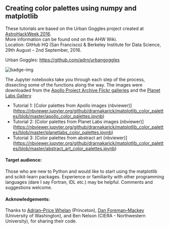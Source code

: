 ## Creating color palettes using numpy and matplotlib

These tutorials are based on the Urban Goggles project created at [AstroHackWeek 2016](http://astrohackweek.org/2016/).<br>
More information can be found ond on the AHW Wiki.<br>
Location: GitHub HQ (San Francisco) & Berkeley Institute for Data Science, 29th August – 2nd September, 2016.<br>

Urban Goggles: https://github.com/adrn/urbangoggles  

![badge-img](https://img.shields.io/badge/Made%20at-%23AstroHackWeek-8063d5.svg?style=flat)

The Jupyter notebooks take you through each step of the process, dissecting some of the functions along the way. The images were downloaded from the [Apollo Project Archive Flickr galleries](https://www.flickr.com/photos/projectapolloarchive/albums/) and the [Planet Labs Gallery](https://www.planet.com/gallery/)

* Tutorial 1: [Color palettes from Apollo images (nbviewer)] (https://nbviewer.jupyter.org/github/drarnakarick/matplotlib_color_palettes/blob/master/apollo_color_palettes.ipynb)
* Tutorial 2: [Color palettes from Planet Labs images (nbviewer)]
(https://nbviewer.jupyter.org/github/drarnakarick/matplotlib_color_palettes/blob/master/planetlabs_color_palettes.ipynb)
* Tutorial 3: [Color palettes from abstract art (nbviewer)]
(https://nbviewer.jupyter.org/github/drarnakarick/matplotlib_color_palettes/blob/master/abstract_art_color_palettes.ipynb)

#### Target audience:

Those who are new to Python and would like to start using the matplotlib and scikit-learn packages. Experience or familiarity with other programming languages (dare I say Fortran, IDL etc.) may be helpful. Comments and suggestions welcome.

#### Acknowledgements:

Thanks to [Adrian–Price Whelan](https://twitter.com/adrianprw) (Princeton), [Dan Foreman–Mackey](https://twitter.com/exoplaneteer) (University of Washington), and Ben Nelson (CIERA - Northwestern University), for sharing their code.
